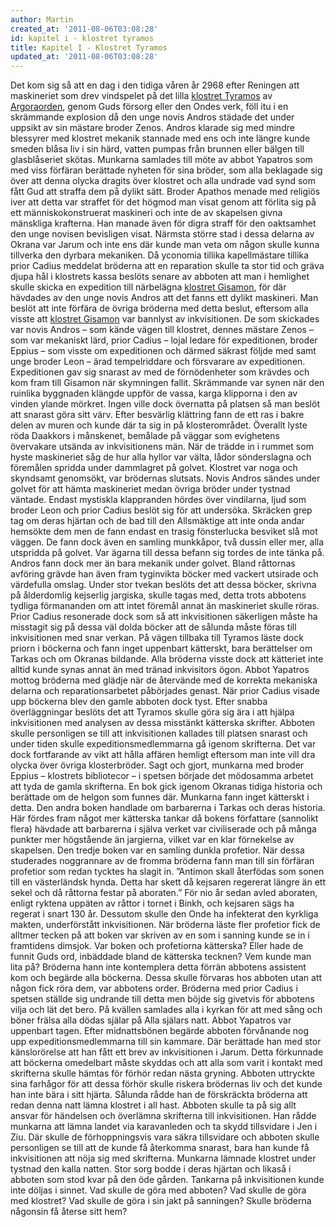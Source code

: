 ```yaml
---
author: Martin
created_at: '2011-08-06T03:08:28'
id: kapitel i - klostret tyramos
title: Kapitel I - Klostret Tyramos
updated_at: '2011-08-06T03:08:28'
---
```

Det kom sig så att en dag i den tidiga våren år 2968 efter Reningen att maskineriet som drev vindspelet på det lilla [klostret Tyramos] av [Argoraorden], genom Guds försorg eller den Ondes verk, föll itu i en skrämmande explosion då den unge novis Andros städade det under uppsikt av sin mästare broder Zenos. Andros klarade sig med mindre blessyrer med klostret mekanik stannade med ens och inte längre kunde smeden blåsa liv i sin härd, vatten pumpas från brunnen eller bälgen till glasblåseriet skötas. Munkarna samlades till möte av abbot Yapatros som med viss förfäran berättade nyheten för sina bröder, som alla beklagade sig över att denna olycka dragits över klostret och alla undrade vad synd som fått Gud att straffa dem på dylikt sätt. Broder Apathos menade med religiös iver att detta var straffet för det högmod man visat genom att förlita sig på ett människokonstruerat maskineri och inte de av skapelsen givna mänskliga krafterna. Han manade även för digra straff för den oaktsamhet den unge novisen bevisligen visat. Närmsta större stad i dessa delarna av Okrana var Jarum och inte ens där kunde man veta om någon skulle kunna tillverka den dyrbara mekaniken. Då yconomia tillika kapellmästare tillika prior Cadius meddelat bröderna att en reparation skulle ta stor tid och gräva djupa hål i klostrets kassa beslöts senare av abboten att man i hemlighet skulle skicka en expedition till närbelägna [klostret Gisamon], för där hävdades av den unge novis Andros att det fanns ett dylikt maskineri. Man beslöt att inte förfära de övriga bröderna med detta beslut, eftersom alla visste att [klostret Gisamon][1] var bannlyst av inkvisitionen. De som skickades var novis Andros – som kände vägen till klostret, dennes mästare Zenos – som var mekaniskt lärd, prior Cadius – lojal ledare för expeditionen, broder Eppius – som visste om expeditionen och därmed säkrast följde med samt unge broder Leon – ärad tempelriddare och försvarare av expeditionen. Expeditionen gav sig snarast av med de förnödenheter som krävdes och kom fram till Gisamon när skymningen fallit. Skrämmande var synen när den ruinlika byggnaden klängde uppför de vassa, karga klipporna i den av vinden ylande mörkret. Ingen ville dock övernatta på platsen så man beslöt att snarast göra sitt värv. Efter besvärlig klättring fann de ett ras i bakre delen av muren och kunde där ta sig in på klosterområdet. Överallt lyste röda Daakkors i månskenet, bemålade på väggar som evighetens övervakare utsända av inkvisitionens män. När de trädde in i rummet som hyste maskineriet såg de hur alla hyllor var välta, lådor sönderslagna och föremålen spridda under dammlagret på golvet. Klostret var noga och skyndsamt genomsökt, var brödernas slutsats. Novis Andros sändes under golvet för att hämta maskineriet medan övriga bröder under tystnad väntade. Endast mystiskla klappranden hördes över vindilarna, ljud som broder Leon och prior Cadius beslöt sig för att undersöka. Skräcken grep tag om deras hjärtan och de bad till den Allsmäktige att inte onda andar hemsökte dem men de fann endast en trasig fönsterlucka besviket slå mot väggen. De fann dock även en samling munkkåpor, två dussin eller mer, alla utspridda på golvet. Var ägarna till dessa befann sig tordes de inte tänka på. Andros fann dock mer än bara mekanik under golvet. Bland råttornas avföring grävde han även fram tyginvikta böcker med vackert utsirade och värdefulla omslag. Under stor tvekan beslöts det att dessa böcker, skrivna på ålderdomlig kejserlig jargiska, skulle tagas med, detta trots abbotens tydliga förmananden om att intet föremål annat än maskineriet skulle röras. Prior Cadius resonerade dock som så att inkvisitionen säkerligen måste ha misstagit sig på dessa väl dolda böcker att de sålunda måste föras till inkvisitionen med snar verkan. På vägen tillbaka till Tyramos läste dock priorn i böckerna och fann inget uppenbart kätterskt, bara berättelser om Tarkas och om Okranas bildande. Alla bröderna visste dock att kätteriet inte alltid kunde synas annat än med tränad inkvisitors ögon. Abbot Yapatros mottog bröderna med glädje när de återvände med de korrekta mekaniska delarna och reparationsarbetet påbörjades genast. När prior Cadius visade upp böckerna blev den gamle abboten dock tyst. Efter snabba överläggningar beslöts det att Tyramos skulle göra sig ära i att hjälpa inkvisitionen med analysen av dessa misstänkt kätterska skrifter. Abboten skulle personligen se till att inkvisitionen kallades till platsen snarast och under tiden skulle expeditionsmedlemmarna gå igenom skrifterna. Det var dock fortfarande av vikt att hålla affären hemligt eftersom man inte vill dra olycka över övriga klosterbröder. Sagt och gjort, munkarna med broder Eppius – klostrets bibliotecor – i spetsen började det mödosamma arbetet att tyda de gamla skrifterna. En bok gick igenom Okranas tidiga historia och berättade om de helgon som funnes där. Munkarna fann inget kätterskt i detta. Den andra boken handlade om barbarerna i Tarkas och deras historia. Här fördes fram något mer kätterska tankar då bokens författare (sannolikt flera) hävdade att barbarerna i själva verket var civiliserade och på många punkter mer högstående än jargierna, vilket var en klar förnekelse av skapelsen. Den tredje boken var en samling dunkla profetior. När dessa studerades noggrannare av de fromma bröderna fann man till sin förfäran profetior som redan tycktes ha slagit in. ”Antimon skall återfödas som sonen till en västerländsk hynda. Detta har skett då kejsaren regererat längre än ett sekel och då råttorna festar på aboraten.” För nio år sedan avled aboraten, enligt ryktena uppäten av råttor i tornet i Binkh, och kejsaren sägs ha regerat i snart 130 år. Dessutom skulle den Onde ha infekterat den kyrkliga makten, underförstått inkvisitionen. När bröderna läste fler profetior fick de alltmer tecken på att boken var skriven av en som i sanning kunde se in i framtidens dimsjok. Var boken och profetiorna kätterska? Eller hade de funnit Guds ord, inbäddade bland de kätterska tecknen? Vem kunde man lita på? Bröderna hann inte kontemplera detta förrän abbotens assistent kom och begärde alla böckerna. Dessa skulle förvaras hos abboten utan att någon fick röra dem, var abbotens order. Bröderna med prior Cadius i spetsen ställde sig undrande till detta men böjde sig givetvis för abbotens vilja och lät det bero. På kvällen samlades alla i kyrkan för att med sång och böner frälsa alla dödas själar på Alla själars natt. Abbot Yapatros var uppenbart tagen. Efter midnattsbönen begärde abboten förvånande nog upp expeditionsmedlemmarna till sin kammare. Där berättade han med stor känslorörelse att han fått ett brev av inkvisitionen i Jarum. Detta förkunnade att böckerna omedelbart måste skyddas och att alla som varit i kontakt med skrifterna skulle hämtas för förhör redan nästa gryning. Abboten uttryckte sina farhågor för att dessa förhör skulle riskera brödernas liv och det kunde han inte bära i sitt hjärta. Sålunda rådde han de förskräckta bröderna att redan denna natt lämna klostret i all hast. Abboten skulle ta på sig allt ansvar för händelsen och överlämna skrifterna till inkvisitionen. Han rådde munkarna att lämna landet via karavanleden och ta skydd tillsvidare i Jen i Ziu. Där skulle de förhoppningsvis vara säkra tillsvidare och abboten skulle personligen se till att de kunde få återkomma snarast, bara han kunde få inkvisitionen att nöja sig med skrifterna. Munkarna lämnade klostret under tystnad den kalla natten. Stor sorg bodde i deras hjärtan och likaså i abboten som stod kvar på den öde gården. Tankarna på inkvisitionen kunde inte döljas i sinnet. Vad skulle de göra med abboten? Vad skulle de göra med klostret? Vad skulle de göra i sin jakt på sanningen? Skulle bröderna någonsin få återse sitt hem?

  [klostret Tyramos]: http://www.foxtail.nu/neowiki/ow.asp?p=KlostretTyramos&a=print
  [Argoraorden]: http://www.foxtail.nu/neowiki/ow.asp?p=Argoraorden&a=print
  [klostret Gisamon]: %5Bhttp://www.foxtail.nu/neowiki/ow.asp?p=KlostretGisamon&a=print
  [1]: http://www.foxtail.nu/neowiki/ow.asp?p=KlostretGisamon&a=print